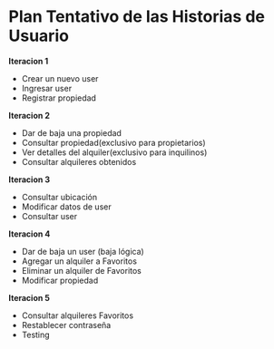 # Plan Tentativo de las Historias de Usuario

**Iteracion 1**
- Crear un nuevo user
- Ingresar user
- Registrar propiedad

**Iteracion 2**
- Dar de baja una propiedad
- Consultar propiedad(exclusivo para propietarios)
- Ver detalles del alquiler(exclusivo para inquilinos)
- Consultar alquileres obtenidos

**Iteracion 3**
- Consultar ubicación
- Modificar datos de user
- Consultar user

**Iteracion 4**
- Dar de baja un user (baja lógica)
- Agregar un alquiler a Favoritos
- Eliminar un alquiler de Favoritos
- Modificar propiedad

**Iteracion 5**
- Consultar alquileres Favoritos
- Restablecer contraseña
- Testing

